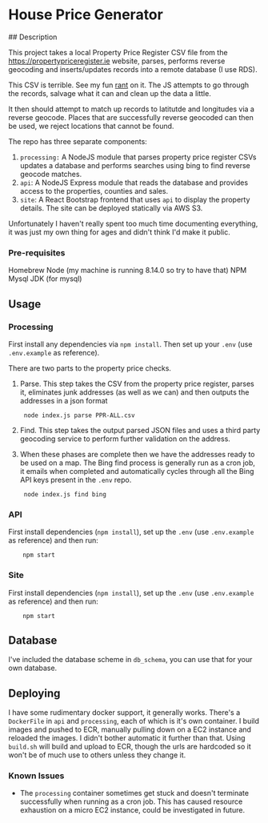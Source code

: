 # House Price Generator

## Description

This project takes a local Property Price Register CSV file from the https://propertypriceregister.ie website, parses, performs reverse geocoding and inserts/updates records into a remote database (I use RDS).

This CSV is terrible. See my fun [rant](https://medium.com/@parrotbait/the-property-price-register-a-rant-f55ca421e798) on it.
The JS attempts to go through the records, salvage what it can and clean up the data a little.

It then should attempt to match up records to latitutde and longitudes via a reverse geocode.
Places that are successfully reverse geocoded can then be used, we reject locations that cannot be found.

The repo has three separate components:

1. `processing:` A NodeJS module that parses property price register CSVs updates a database and performs searches using bing to find reverse geocode matches.
2. `api`: A NodeJS Express module that reads the database and provides access to the properties, counties and sales.
3. `site`: A React Bootstrap frontend that uses `api` to display the property details. The site can be deployed statically via AWS S3.

Unfortunately I haven't really spent too much time documenting everything, it was just my own thing for ages and didn't think I'd make it public.

### Pre-requisites

Homebrew
Node (my machine is running 8.14.0 so try to have that)
NPM
Mysql
JDK (for mysql)

## Usage

### Processing

First install any dependencies via `npm install`. Then set up your `.env` (use `.env.example` as reference).

There are two parts to the property price checks.

1. Parse. This step takes the CSV from the property price register, parses it, eliminates junk addresses (as well as we can) and then outputs the addresses in a json format

        node index.js parse PPR-ALL.csv

2. Find. This step takes the output parsed JSON files and uses a third party geocoding service to perform further validation on the address.
3. When these phases are complete then we have the addresses ready to be used on a map. The Bing find process is generally run as a cron job, it emails when completed and automatically cycles through all the Bing API keys present in the `.env` repo.

        node index.js find bing

### API

First install dependencies (`npm install`), set up the `.env` (use `.env.example` as reference) and then run:

        npm start

### Site

First install dependencies (`npm install`), set up the `.env` (use `.env.example` as reference) and then run:

        npm start

## Database

I've included the database scheme in `db_schema`, you can use that for your own database.

## Deploying

I have some rudimentary docker support, it generally works. There's a `DockerFile` in `api` and `processing`, each of which is it's own container.
I build images and pushed to ECR, manually pulling down on a EC2 instance and reloaded the images. I didn't bother automatic it further than that. Using `build.sh` will build and upload to ECR, though the urls are hardcoded so it won't be of much use to others unless they change it.

### Known Issues

* The `processing` container sometimes get stuck and doesn't terminate successfully when running as a cron job. This has caused resource exhaustion on a micro EC2 instance, could be investigated in future.